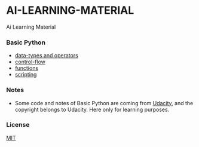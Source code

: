 # AI-LEARNING-MATERIAL
Ai Learning Material

### Basic Python

- [data-types and operators](https://github.com/AI-System/AI-LEARNING-MATERIAL/blob/master/Basic-Python/1.data-types%26operators.md)
- [control-flow](https://github.com/AI-System/AI-LEARNING-MATERIAL/blob/master/Basic-Python/2.control-flow.md)
- [functions](https://github.com/AI-System/AI-LEARNING-MATERIAL/blob/master/Basic-Python/3.functions.md)
- [scripting](https://github.com/AI-System/AI-LEARNING-MATERIAL/blob/master/Basic-Python/4.scripting.md)

### Notes

- Some code and notes of Basic Python are coming from [Udacity](https://cn.udacity.com/courses/all), and the copyright belongs to Udacity. Here only for learning purposes.

### License

[MIT](https://github.com/AI-System/AI-LEARNING-MATERIAL/blob/master/LICENSE)